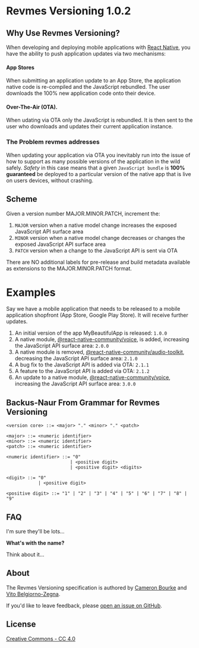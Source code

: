 # Revmes Versioning 1.0.2

## Why Use Revmes Versioning?

When developing and deploying mobile applications with [React Native](https://reactnative.dev/), you have the ability to push application updates via two mechanisms:

#### App Stores

When submitting an application update to an App Store, the application native code is re-compiled and the JavaScript rebundled. The user downloads the 100% new application code onto their device.

#### Over-The-Air (OTA).

When udating via OTA only the JavaScript is rebundled. It is then sent to the user who downloads and updates their current application instance.

### The Problem revmes addresses

When updating your application via OTA you inevitably run into the issue of how to support as many possible versions of the application in the wild safely. *Safety* in this case means that a given `JavaScript bundle` is **100% guaranteed** be deployed to a particular version of the native app that is live on users devices, without crashing.

## Scheme

Given a version number MAJOR.MINOR.PATCH, increment the:

1. `MAJOR` version when a native model change increases the exposed JavaScript API surface area
2. `MINOR` version when a native model change decreases or changes the exposed JavaScript API surface area
3. `PATCH` version when a change to the JavaScript API is sent via OTA

There are NO additional labels for pre-release and build metadata available as extensions to the MAJOR.MINOR.PATCH format.

# Examples

Say we have a mobile application that needs to be released to a mobile application shopfront (App Store, Google Play Store). It will receive further updates.

1. An initial version of the app MyBeautifulApp is released: `1.0.0`
2. A native module, [@react-native-community/voice](https://github.com/react-native-community/voice), is added, increasing the JavaScript API surface area: `2.0.0`
3. A native module is removed, [@react-native-community/audio-toolkit](https://github.com/react-native-community/react-native-audio-toolkit), decreasing the JavaScript API surface area: `2.1.0`
4. A bug fix to the JavaScript API is added via OTA: `2.1.1`
4. A feature to the JavaScript API is added via OTA: `2.1.2`
5. An update to a native module, [@react-native-community/voice](https://github.com/react-native-community/voice), increasing the JavaScript API surface area: `3.0.0`

## Backus-Naur From Grammar for Revmes Versioning

	<version core> ::= <major> "." <minor> "." <patch>

	<major> ::= <numeric identifier>
	<minor> ::= <numeric identifier>
	<patch> ::= <numeric identifier>

	<numeric identifier> ::= "0"
							| <positive digit>
							| <positive digit> <digits>

	<digit> ::= "0"
				| <positive digit>

	<positive digit> ::= "1" | "2" | "3" | "4" | "5" | "6" | "7" | "8" | "9"

## FAQ

I'm sure they'll be lots...

**What's with the name?**

Think about it...

## About

The Revmes Versioning specification is authored by [Cameron Bourke](https://github.com/cameronbourke) and [Vito Belgiorno-Zegna](https://github.com/vitalbone).

If you'd like to leave feedback, please [open an issue on GitHub](https://github.com/picketstudio/revmes/issues).

## License

[Creative Commons - CC 4.0](https://creativecommons.org/licenses/by/4.0)

